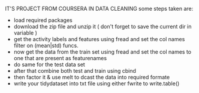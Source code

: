  IT'S PROJECT FROM COURSERA IN DATA CLEANING
 some steps taken are:
 - load required packages
 - download the zip file and unzip it ( don't forget to save the current dir in variable )
 - get the activity labels and features using fread and set the col names filter on (mean|std) funcs.
 - now get the data from the train set using fread and set the col names to one that are present as featurenames
 - do same for the test data set
 - after that combine both test and train using cbind
 - then factor it & use melt to dcast the data into required formate
 - write your tidydataset into txt file using either fwrite to write.table()
